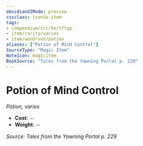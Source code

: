 ```yaml
---
obsidianUIMode: preview
cssclass: json5e-item
tags:
- compendium/src/5e/tftyp
- item/rarity/varies
- item/wondrous/potion
aliases: ["Potion of Mind Control"]
SourceType: "Magic Item"
NoteIcon: magicitem
BookSource: "Tales from the Yawning Portal p. 229"
---
```

# Potion of Mind Control
*Potion, varies*  

- **Cost**: ⏤
- **Weight**: ⏤

*Source: Tales from the Yawning Portal p. 229*